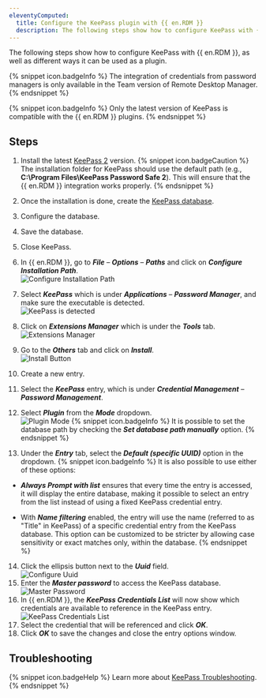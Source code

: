 ```yaml
---
eleventyComputed:
  title: Configure the KeePass plugin with {{ en.RDM }}
  description: The following steps show how to configure KeePass with {{ en.RDM }}, as well as different ways it can be used as a plugin.
---
```

The following steps show how to configure KeePass with {{ en.RDM }}, as well as different ways it can be used as a plugin.

{% snippet icon.badgeInfo %}
The integration of credentials from password managers is only available in the Team version of Remote Desktop Manager.
{% endsnippet %}  

{% snippet icon.badgeInfo %}
Only the latest version of KeePass is compatible with the {{ en.RDM }} plugins.
{% endsnippet %}  

## Steps
1. Install the latest [KeePass 2](https://keepass.info/download.html) version.
{% snippet icon.badgeCaution %}
The installation folder for KeePass should use the default path (e.g., **C:\Program Files\KeePass Password Safe 2**). This will ensure that the {{ en.RDM }} integration works properly.
{% endsnippet %}  

2. Once the installation is done, create the [KeePass database](https://keepass.info/help/base/firststeps.html).
1. Configure the database.
1. Save the database.
1. Close KeePass.
1. In {{ en.RDM }}, go to ***File*** – ***Options*** – ***Paths*** and click on ***Configure Installation Path***.  
![Configure Installation Path](https://webdevolutions.azureedge.net/docs/en/kb/KB0034.png)
1. Select ***KeePass*** which is under ***Applications*** – ***Password Manager***, and make sure the executable is detected.  
![KeePass is detected](https://webdevolutions.azureedge.net/docs/en/kb/KB0035.png)
1. Click on ***Extensions Manager*** which is under the ***Tools*** tab.  
![Extensions Manager](https://webdevolutions.azureedge.net/docs/en/kb/KB0036.png)
1. Go to the ***Others*** tab and click on ***Install***.  
![Install Button](https://webdevolutions.azureedge.net/docs/en/kb/KB0037.png)
1. Create a new entry.
1. Select the ***KeePass*** entry, which is under ***Credential Management*** – ***Password Management***.
1. Select ***Plugin*** from the ***Mode*** dropdown.  
![Plugin Mode](https://webdevolutions.azureedge.net/docs/en/kb/KB0038.png)
{% snippet icon.badgeInfo %}
It is possible to set the database path by checking the ***Set database path manually*** option.
{% endsnippet %}  

13. Under the ***Entry*** tab, select the ***Default (specific UUID)*** option in the dropdown.
{% snippet icon.badgeInfo %}
It is also possible to use either of these options:
* ***Always Prompt with list*** ensures that every time the entry is accessed, it will display the entire database, making it possible to select an entry from the list instead of using a fixed KeePass credential entry.

* With ***Name filtering*** enabled, the entry will use the name (referred to as "Title" in KeePass) of a specific credential entry from the KeePass database. This option can be customized to be stricter by allowing case sensitivity or exact matches only, within the database.
{% endsnippet %}  

14. Click the ellipsis button next to the ***Uuid*** field.  
![Configure Uuid](https://webdevolutions.azureedge.net/docs/en/kb/KB0039.png)
1. Enter the ***Master password*** to access the KeePass database.  
![Master Password](https://webdevolutions.azureedge.net/docs/en/kb/KB0040.png)
1. In {{ en.RDM }}, the ***KeePass Credentials List*** will now show which credentials are available to reference in the KeePass entry.  
![KeePass Credentials List](https://webdevolutions.azureedge.net/docs/en/kb/KB0041.png)
1. Select the credential that will be referenced and click ***OK***.
1. Click ***OK*** to save the changes and close the entry options window.

## Troubleshooting
{% snippet icon.badgeHelp %}
Learn more about [KeePass Troubleshooting](/kb/remote-desktop-manager/troubleshooting-articles/keepass/).
{% endsnippet %}  

